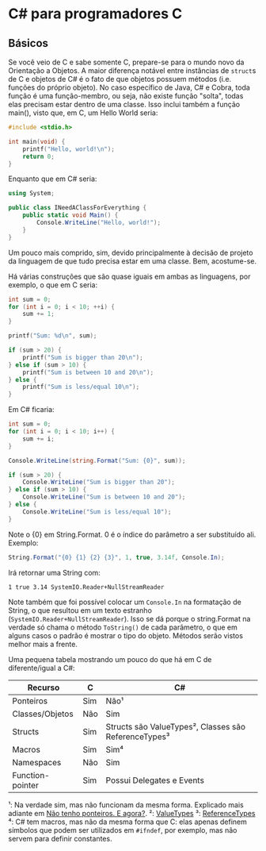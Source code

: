C# para programadores C
=======================

Básicos
-------

Se você veio de C e sabe somente C, prepare-se para o mundo novo da Orientação
a Objetos. A maior diferença notável entre instâncias de `struct`s de C e
objetos de C# é o fato de que objetos possuem métodos (i.e.
funções do próprio objeto). No caso específico de Java, C# e Cobra, toda função
é uma função-membro, ou seja, não existe função "solta", todas elas precisam
estar dentro de uma classe. Isso inclui também a função main(), visto que, em
C, um Hello World seria:

```c
#include <stdio.h>

int main(void) {
    printf("Hello, world!\n");
    return 0;
}
```

Enquanto que em C# seria:

```cs
using System;

public class INeedAClassForEverything {
    public static void Main() {
        Console.WriteLine("Hello, world!");
    }
}
```

Um pouco mais comprido, sim, devido principalmente à decisão de projeto da
linguagem de que tudo precisa estar em uma classe. Bem, acostume-se.

Há várias construções que são quase iguais em ambas as linguagens, por exemplo,
o que em C seria:

```c
int sum = 0;
for (int i = 0; i < 10; ++i) {
    sum += 1;
}

printf("Sum: %d\n", sum);

if (sum > 20) {
    printf("Sum is bigger than 20\n");
} else if (sum > 10) {
    printf("Sum is between 10 and 20\n");
} else {
    printf("Sum is less/equal 10\n");
}
```

Em C# ficaria:

```cs
int sum = 0;
for (int i = 0; i < 10; i++) {
    sum += i;
}

Console.WriteLine(string.Format("Sum: {0}", sum));

if (sum > 20) {
    Console.WriteLine("Sum is bigger than 20");
} else if (sum > 10) {
    Console.WriteLine("Sum is between 10 and 20");
} else {
    Console.WriteLine("Sum is less/equal 10");
}
```

Note o {0} em String.Format. 0 é o índice do parâmetro a ser substituído ali.
Exemplo:

```cs
String.Format("{0} {1} {2} {3}", 1, true, 3.14f, Console.In);
```

Irá retornar uma String com:

```
1 true 3.14 SystemIO.Reader+NullStreamReader
```

Note também que foi possível colocar um `Console.In` na formatação de String, o
que resultou em um texto estranho (`SystemIO.Reader+NullStreamReader`).  Isso
se dá porque o string.Format na verdade só chama o método `ToString()` de cada
parâmetro, o que em alguns casos o padrão é mostrar o tipo do objeto. Métodos
serão vistos melhor mais a frente.

Uma pequena tabela mostrando um pouco do que há em C de diferente/igual a C#:

| Recurso          | C   | C#                                                   |
| -----------------|-----|------------------------------------------------------|
| Ponteiros        | Sim | Não¹                                                 |
| Classes/Objetos  | Não | Sim                                                  |
| Structs          | Sim | Structs são ValueTypes², Classes são ReferenceTypes³ |
| Macros           | Sim | Sim⁴                                                 |
| Namespaces       | Não | Sim                                                  |
| Function-pointer | Sim | Possui Delegates e Events                            |

¹: Na verdade sim, mas não funcionam da mesma forma. Explicado mais adiante em
   [Não tenho ponteiros. E agora?](#não-tenho-ponteiros-e-agora).
²: [ValueTypes](https://msdn.microsoft.com/en-us/library/s1ax56ch.aspx)
³: [ReferenceTypes](https://msdn.microsoft.com/en-us/library/490f96s2.aspx)
⁴: C# tem macros, mas não da mesma forma que C: elas apenas definem símbolos
   que podem ser utilizados em `#ifndef`, por exemplo, mas não servem para
   definir constantes.
